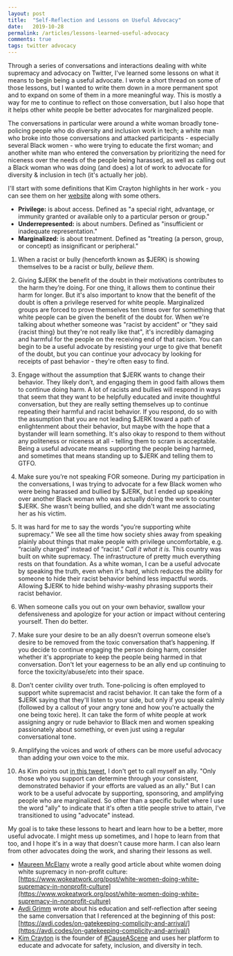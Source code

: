 ```yaml
---
layout: post
title:  "Self-Reflection and Lessons on Useful Advocacy"
date:   2019-10-28
permalink: /articles/lessons-learned-useful-advocacy
comments: true
tags: twitter advocacy
---
```


Through a series of conversations and interactions dealing with white supremacy and advocacy on Twitter, I've learned some lessons on what it means to begin being a useful advocate. I wrote a short thread on some of those lessons, but I wanted to write them down in a more permanent spot and to expand on some of them in a more meaningful way. This is mostly a way for me to continue to reflect on those conversation, but I also hope that it helps other white people be better advocates for marginalized people.

The conversations in particular were around a white woman broadly tone-policing people who do diversity and inclusion work in tech; a white man who broke into those conversations and attacked participants - especially several Black women - who were trying to educate the first woman; and another white man who entered the conversation by prioritizing the need for niceness over the needs of the people being harassed, as well as calling out a Black woman who was doing (and does) a lot of work to advocate for diversity & inclusion in tech (it's actually her job).

I'll start with some definitions that Kim Crayton highlights in her work - you can see them on her [website](https://hashtagcauseascene.com/shop/product/what-do-these-words-really-mean/) along with some others.

- **Privilege:** is about access. Defined as "a special right, advantage, or immunity granted or available only to a particular person or group."
- **Underrepresented:** is about numbers. Defined as "insufficient or inadequate representation."
- **Marginalized:** is about treatment. Defined as "treating (a person, group, or concept) as insignificant or peripheral."

1. When a racist or bully (henceforth known as $JERK) is showing themselves to be a racist or bully, _believe them_. 

1. Giving $JERK the benefit of the doubt in their motivations contributes to the harm they’re doing. For one thing, it allows them to continue their harm for longer. But it's also important to know that the benefit of the doubt is often a privilege reserved for white people. Marginalized groups are forced to prove themselves ten times over for something that white people can be given the benefit of the doubt for. When we're talking about whether someone was "racist by accident" or "they said {racist thing} but they're not really like that", it's incredibly damaging and harmful for the people on the receiving end of that racism. You can begin to be a useful advocate by resisting your urge to give that benefit of the doubt, but you can continue your advocacy by looking for receipts of past behavior - they're often easy to find.

1. Engage without the assumption that $JERK wants to change their behavior. They likely don’t, and engaging them in good faith allows them to continue doing harm. A lot of racists and bullies will respond in ways that seem that they want to be helpfully educated and invite thoughtful conversation, but they are really setting themselves up to continue repeating their harmful and racist behavior. If you respond, do so with the assumption that you are not leading $JERK toward a path of enlightenment about their behavior, but maybe with the hope that a bystander will learn something. It's also okay to respond to them without any politeness or niceness at all - telling them to scram is acceptable. Being a useful advocate means supporting the people being harmed, and sometimes that means standing up to $JERK and telling them to GTFO.

1. Make sure you’re not speaking FOR someone. During my participation in the conversations, I was trying to advocate for a few Black women who were being harassed and bullied by $JERK, but I ended up speaking over another Black woman who was actually doing the work to counter $JERK. She wasn't being bullied, and she didn't want me associating her as his victim. 

1. It was hard for me to say the words “you’re supporting white supremacy.” We see all the time how society shies away from speaking plainly about things that make people with privilege uncomfortable, e.g. “racially charged” instead of “racist.” _Call it what it is._ This country was built on white supremacy. The infrastructure of pretty much everything rests on that foundation. As a white woman, I can be a useful advocate by speaking the truth, even when it's hard, which reduces the ability for someone to hide their racist behavior behind less impactful words. Allowing $JERK to hide behind wishy-washy phrasing supports their racist behavior.

1. When someone calls you out on your own behavior, swallow your defensiveness and apologize for your action or impact without centering yourself. Then do better.

1. Make sure your desire to be an ally doesn’t overrun someone else’s desire to be removed from the toxic conversation that’s happening. If you decide to continue engaging the person doing harm, consider whether it's appropriate to keep the people being harmed in that conversation. Don't let your eagerness to be an ally end up continuing to force the toxicity/abuse/etc into their space.

1. Don’t center civility over truth. Tone-policing is often employed to support white supremacist and racist behavior. It can take the form of a $JERK saying that they'll listen to your side, but only if you speak calmly (followed by a callout of your angry tone and how you're actually the one being toxic here). It can take the form of white people at work assigning angry or rude behavior to Black men and women speaking passionately about something, or even just using a regular conversational tone.

1. Amplifying the voices and work of others can be more useful advocacy than adding your own voice to the mix. 

1. As Kim points out [in this tweet](https://twitter.com/KimCrayton1/status/1188978416491597825), I don't get to call myself an ally. "Only those who you support can determine through your consistent, demonstrated behavior if your efforts are valued as an ally." But I can work to be a useful advocate by supporting, sponsoring, and amplifying people who are marginalized. So other than a specific bullet where I use the word "ally" to indicate that it's often a title people strive to attain, I've transitioned to using "advocate" instead.

My goal is to take these lessons to heart and learn how to be a better, more useful advocate. I might mess up sometimes, and I hope to learn from that too, and I hope it's in a way that doesn't cause more harm. I can also learn from other advocates doing the work, and sharing their lessons as well.

- [Maureen McElany](https://twitter.com/Mo_Mack) wrote a really good article about white women doing white supremacy in non-profit culture: [https://www.wokeatwork.org/post/white-women-doing-white-supremacy-in-nonprofit-culture](https://www.wokeatwork.org/post/white-women-doing-white-supremacy-in-nonprofit-culture)
- [Avdi Grimm](https://twitter.com/avdi) wrote about his education and self-reflection after seeing the same conversation that I referenced at the beginning of this post: [https://avdi.codes/on-gatekeeping-complicity-and-arrival/](https://avdi.codes/on-gatekeeping-complicity-and-arrival/)
- [Kim Crayton](https://twitter.com/KimCrayton1) is the founder of [#CauseAScene](https://hashtagcauseascene.com/) and uses her platform to educate and advocate for safety, inclusion, and diversity in tech. 

